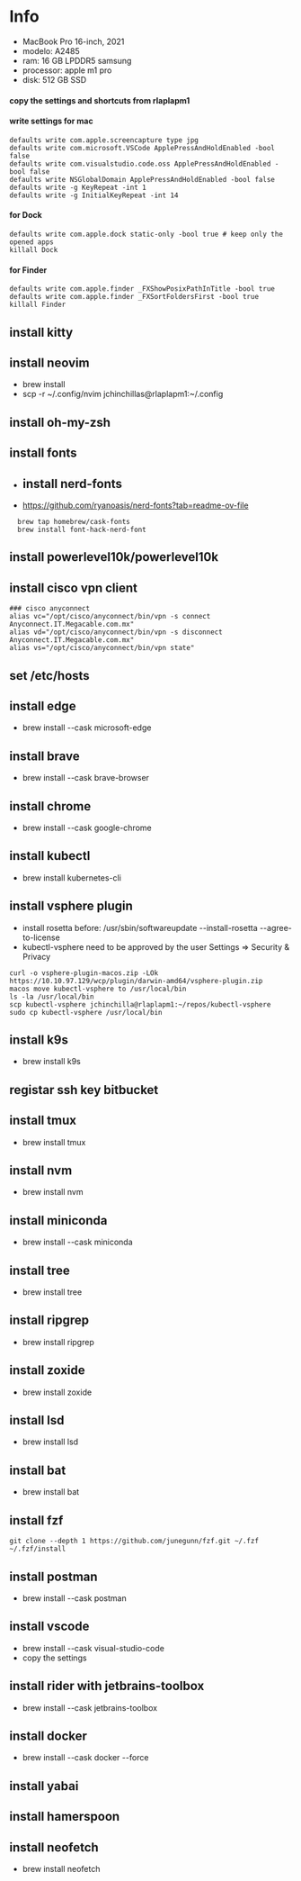 # Info
- MacBook Pro 16-inch, 2021
- modelo: A2485
- ram: 16 GB LPDDR5 samsung
- processor: apple m1 pro
- disk: 512 GB SSD

#### copy  the settings and shortcuts from rlaplapm1


#### write settings for mac
```
defaults write com.apple.screencapture type jpg
defaults write com.microsoft.VSCode ApplePressAndHoldEnabled -bool false
defaults write com.visualstudio.code.oss ApplePressAndHoldEnabled -bool false
defaults write NSGlobalDomain ApplePressAndHoldEnabled -bool false
defaults write -g KeyRepeat -int 1
defaults write -g InitialKeyRepeat -int 14
```

#### for Dock
```
defaults write com.apple.dock static-only -bool true # keep only the opened apps
killall Dock
```

#### for Finder
```
defaults write com.apple.finder _FXShowPosixPathInTitle -bool true
defaults write com.apple.finder _FXSortFoldersFirst -bool true
killall Finder
```

## install kitty
## install neovim
 - brew install 
 - scp -r ~/.config/nvim jchinchillas@rlaplapm1:~/.config

## install oh-my-zsh

## install fonts
  - ## install nerd-fonts
  - https://github.com/ryanoasis/nerd-fonts?tab=readme-ov-file
  ```
    brew tap homebrew/cask-fonts
    brew install font-hack-nerd-font
  ```

## install powerlevel10k/powerlevel10k

## install cisco vpn client
```
### cisco anyconnect
alias vc="/opt/cisco/anyconnect/bin/vpn -s connect Anyconnect.IT.Megacable.com.mx"
alias vd="/opt/cisco/anyconnect/bin/vpn -s disconnect Anyconnect.IT.Megacable.com.mx"
alias vs="/opt/cisco/anyconnect/bin/vpn state" 
```

## set /etc/hosts

## install edge
  - brew install --cask microsoft-edge

## install brave
  - brew install --cask brave-browser

## install chrome
  - brew install --cask google-chrome

## install kubectl
  - brew install kubernetes-cli

## install vsphere plugin
- install rosetta before: /usr/sbin/softwareupdate --install-rosetta --agree-to-license
- kubectl-vsphere need to be approved by the user Settings => Security & Privacy
```
curl -o vsphere-plugin-macos.zip -LOk https://10.10.97.129/wcp/plugin/darwin-amd64/vsphere-plugin.zip
macos move kubectl-vsphere to /usr/local/bin
ls -la /usr/local/bin
scp kubectl-vsphere jchinchilla@rlaplapm1:~/repos/kubectl-vsphere
sudo cp kubectl-vsphere /usr/local/bin

```

## install k9s
  - brew install k9s

## registar ssh key bitbucket

## install tmux
  - brew install tmux

## install nvm
  - brew install nvm
  
## install miniconda
  - brew install --cask miniconda

## install tree
  - brew install tree

## install ripgrep
  - brew install ripgrep

## install zoxide 
  - brew install zoxide

## install lsd
  - brew install lsd

## install bat
  - brew install bat

## install fzf
```
git clone --depth 1 https://github.com/junegunn/fzf.git ~/.fzf
~/.fzf/install
```

## install postman
  - brew install --cask postman

## install vscode
  - brew install --cask visual-studio-code
  - copy the settings

## install rider with jetbrains-toolbox
  - brew install --cask jetbrains-toolbox

## install docker
  - brew install --cask docker --force

## install yabai

## install hamerspoon

## install neofetch
  - brew install neofetch
